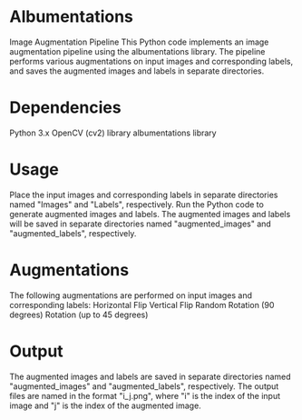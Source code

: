 # Albumentations
Image Augmentation Pipeline
This Python code implements an image augmentation pipeline using the albumentations library. The pipeline performs various augmentations on input images and corresponding labels, and saves the augmented images and labels in separate directories.

# Dependencies
Python 3.x
OpenCV (cv2) library
albumentations library

# Usage
Place the input images and corresponding labels in separate directories named "Images" and "Labels", respectively.
Run the Python code to generate augmented images and labels.
The augmented images and labels will be saved in separate directories named "augmented_images" and "augmented_labels", respectively.

# Augmentations
The following augmentations are performed on input images and corresponding labels:
Horizontal Flip
Vertical Flip
Random Rotation (90 degrees)
Rotation (up to 45 degrees)

# Output
The augmented images and labels are saved in separate directories named "augmented_images" and "augmented_labels", respectively. The output files are named in the format "i_j.png", where "i" is the index of the input image and "j" is the index of the augmented image.
